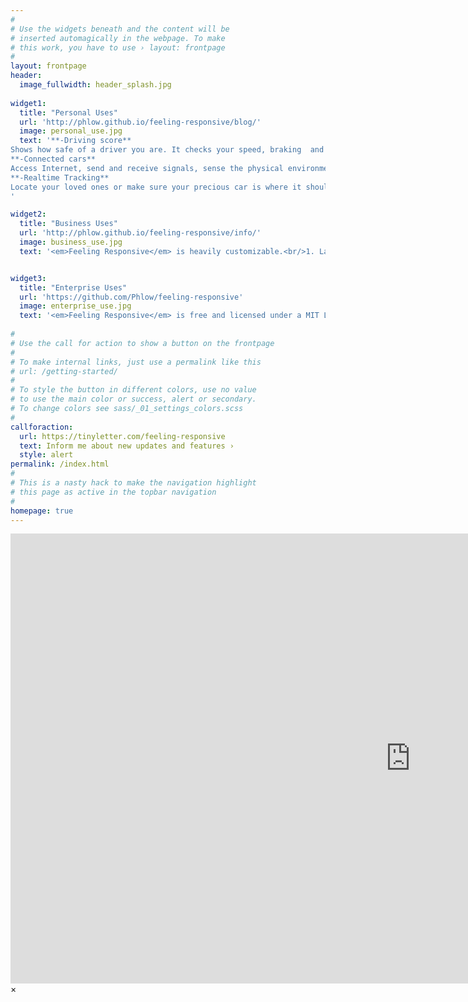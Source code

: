 ```yaml
---
#
# Use the widgets beneath and the content will be
# inserted automagically in the webpage. To make
# this work, you have to use › layout: frontpage
#
layout: frontpage
header:
  image_fullwidth: header_splash.jpg
  
widget1:
  title: "Personal Uses"
  url: 'http://phlow.github.io/feeling-responsive/blog/'
  image: personal_use.jpg
  text: '**-Driving score**
Shows how safe of a driver you are. It checks your speed, braking  and acceleration habits against your car model 
**-Connected cars** 
Access Internet, send and receive signals, sense the physical environment and interact with other vehicles or entities
**-Realtime Tracking** 
Locate your loved ones or make sure your precious car is where it should be
'

widget2:
  title: "Business Uses"
  url: 'http://phlow.github.io/feeling-responsive/info/'
  image: business_use.jpg
  text: '<em>Feeling Responsive</em> is heavily customizable.<br/>1. Language-Support :)<br/>2. Optimized for speed and it&#39;s responsive.<br/>3. Built on <a href="http://foundation.zurb.com/">Foundation Framework</a>.<br/>4. Seven different Headers.<br/>5. Customizable navigation, footer,...'


widget3:
  title: "Enterprise Uses"
  url: 'https://github.com/Phlow/feeling-responsive'
  image: enterprise_use.jpg
  text: '<em>Feeling Responsive</em> is free and licensed under a MIT License. Make it your own and start building. The code is well-documented and explains you how it works.'
  
#
# Use the call for action to show a button on the frontpage
#
# To make internal links, just use a permalink like this
# url: /getting-started/
#
# To style the button in different colors, use no value
# to use the main color or success, alert or secondary.
# To change colors see sass/_01_settings_colors.scss
#
callforaction:
  url: https://tinyletter.com/feeling-responsive
  text: Inform me about new updates and features ›
  style: alert
permalink: /index.html
#
# This is a nasty hack to make the navigation highlight
# this page as active in the topbar navigation
#
homepage: true
---
```


<div id="videoModal" class="reveal-modal large" data-reveal="">
  <div class="flex-video widescreen vimeo" style="display: block;">
    <iframe width="1280" height="720" src="https://www.youtube.com/embed/3b5zCFSmVvU" frameborder="0" allowfullscreen></iframe>
  </div>
  <a class="close-reveal-modal">&#215;</a>
</div>
